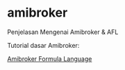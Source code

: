 # amibroker
Penjelasan Mengenai Amibroker &amp; AFL


Tutorial dasar Amibroker:

[Amibroker Formula Language](https://enlightenedstocktrading.com/the-ultimate-free-amibroker-tutorial-guide/ "AFL")
